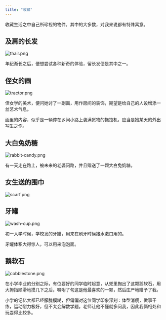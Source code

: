 ```yaml
---
title: "收藏"
---
```


收藏生活之中自己所珍视的物件，其中的大多数，对我来说都有特殊寓意。

## 及肩的长发

![thair.png](/images/collect/hair.png)

年纪渐长之后，便想尝试各种新奇的体验，留长发便是其中之一。

## 侄女的画

![tractor.png](/images/collect/tractor.png)

侄女学的美术，便问她讨了一副画，用作房间的装饰，期望是给自己的人设增添一丝艺术气息。

画里的内容，似乎是一辆停在乡间小路上装满货物的拖拉机，应当是她某天的外出写生之作。

## 大白兔奶糖

![rabbit-candy.png](/images/collect/rabbit-candy.png)

有一天走在路上，被未来的老婆问路，并且赠送了一颗大白兔奶糖。

## 女生送的围巾

![scarf.png](/images/collect/scarf.png)

## 牙罐

![wash-cup.png](/images/collect/wash-cup.png)

初一入学时候，学校发的牙罐，用来在刷牙时候接水漱口用的。

牙罐体积大得惊人，可以用来泡泡面。

## 鹅软石

![cobblestone.png](/images/collect/cobblestone.png)

在小学毕业的分别之际，有位要好的同学临时起意，从兜里掏出了这颗鹅软石，用大拇指顺滑地摸几下之后，嘱咐了句这是他最喜欢的一颗，然后庄严地赠予了我。

小学的记忆大都已经朦胧模糊，但偏偏对这位同学印象深刻：体型消瘦，做事干练，运动耐力极好，但不太会解数学题。老师让他不懂就多问我，因此我俩相处和玩耍得比较多。

